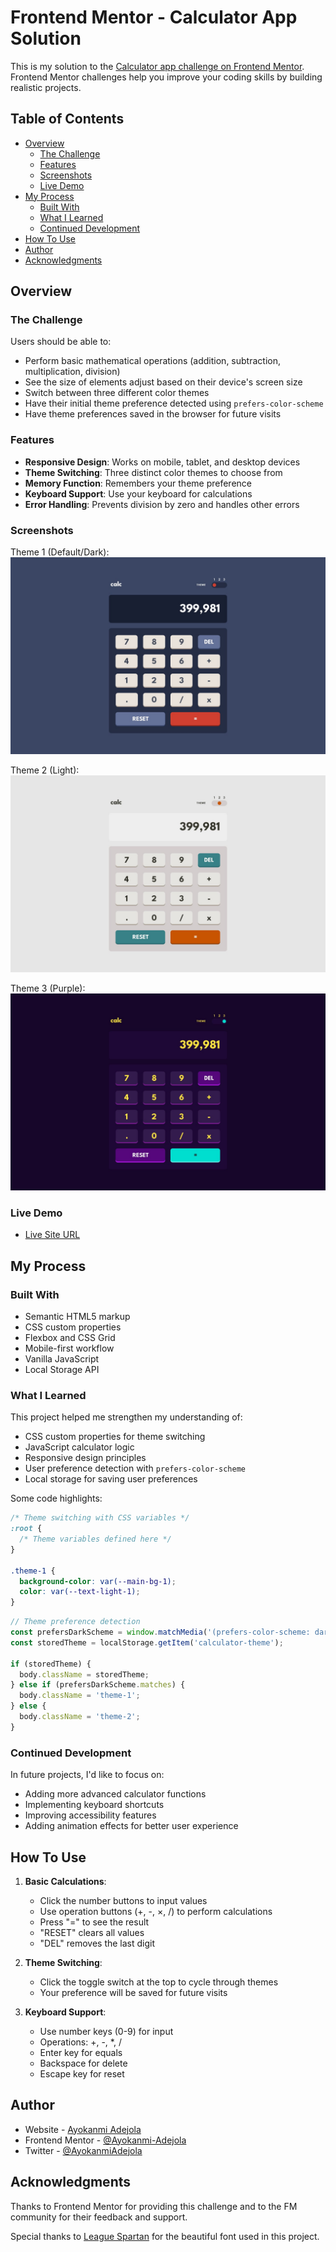 # Frontend Mentor - Calculator App Solution

This is my solution to the [Calculator app challenge on Frontend Mentor](https://www.frontendmentor.io/challenges/calculator-app-9lteq5N29). Frontend Mentor challenges help you improve your coding skills by building realistic projects.


## Table of Contents

- [Overview](#overview)
  - [The Challenge](#the-challenge)
  - [Features](#features)
  - [Screenshots](#screenshots)
  - [Live Demo](#live-demo)
- [My Process](#my-process)
  - [Built With](#built-with)
  - [What I Learned](#what-i-learned)
  - [Continued Development](#continued-development)
- [How To Use](#how-to-use)
- [Author](#author)
- [Acknowledgments](#acknowledgments)

## Overview

### The Challenge

Users should be able to:

- Perform basic mathematical operations (addition, subtraction, multiplication, division)
- See the size of elements adjust based on their device's screen size
- Switch between three different color themes
- Have their initial theme preference detected using `prefers-color-scheme`
- Have theme preferences saved in the browser for future visits

### Features

- **Responsive Design**: Works on mobile, tablet, and desktop devices
- **Theme Switching**: Three distinct color themes to choose from
- **Memory Function**: Remembers your theme preference
- **Keyboard Support**: Use your keyboard for calculations
- **Error Handling**: Prevents division by zero and handles other errors

### Screenshots

Theme 1 (Default/Dark):
![Theme 1](./design/desktop-design-theme-1.jpg)

Theme 2 (Light):
![Theme 2](./design/desktop-design-theme-2.jpg)

Theme 3 (Purple):
![Theme 3](./design/desktop-design-theme-3.jpg)

### Live Demo

- [Live Site URL]()

## My Process

### Built With

- Semantic HTML5 markup
- CSS custom properties
- Flexbox and CSS Grid
- Mobile-first workflow
- Vanilla JavaScript
- Local Storage API

### What I Learned

This project helped me strengthen my understanding of:

- CSS custom properties for theme switching
- JavaScript calculator logic
- Responsive design principles
- User preference detection with `prefers-color-scheme`
- Local storage for saving user preferences

Some code highlights:

```css
/* Theme switching with CSS variables */
:root {
  /* Theme variables defined here */
}

.theme-1 {
  background-color: var(--main-bg-1);
  color: var(--text-light-1);
}
```

```js
// Theme preference detection
const prefersDarkScheme = window.matchMedia('(prefers-color-scheme: dark)');
const storedTheme = localStorage.getItem('calculator-theme');

if (storedTheme) {
  body.className = storedTheme;
} else if (prefersDarkScheme.matches) {
  body.className = 'theme-1';
} else {
  body.className = 'theme-2';
}
```

### Continued Development

In future projects, I'd like to focus on:

- Adding more advanced calculator functions
- Implementing keyboard shortcuts
- Improving accessibility features
- Adding animation effects for better user experience

## How To Use

1. **Basic Calculations**:
   - Click the number buttons to input values
   - Use operation buttons (+, -, ×, /) to perform calculations
   - Press "=" to see the result
   - "RESET" clears all values
   - "DEL" removes the last digit

2. **Theme Switching**:
   - Click the toggle switch at the top to cycle through themes
   - Your preference will be saved for future visits

3. **Keyboard Support**:
   - Use number keys (0-9) for input
   - Operations: +, -, *, /
   - Enter key for equals
   - Backspace for delete
   - Escape key for reset

## Author

- Website - [Ayokanmi Adejola](https://ayokanmi-adejola-portfolio.netlify.app/)
- Frontend Mentor - [@Ayokanmi-Adejola](https://www.frontendmentor.io/profile/Ayokanmi-Adejola)
- Twitter - [@AyokanmiAdejola](https://x.com/AyoAdejola100)

## Acknowledgments

Thanks to Frontend Mentor for providing this challenge and to the FM community for their feedback and support.

Special thanks to [League Spartan](https://fonts.google.com/specimen/League+Spartan) for the beautiful font used in this project.
